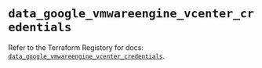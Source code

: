 # `data_google_vmwareengine_vcenter_credentials`

Refer to the Terraform Registory for docs: [`data_google_vmwareengine_vcenter_credentials`](https://registry.terraform.io/providers/hashicorp/google/5.21.0/docs/data-sources/vmwareengine_vcenter_credentials).
